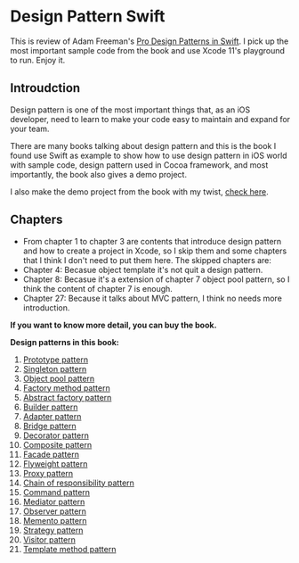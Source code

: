 # Design Pattern Swift

This is review of Adam Freeman's [Pro Design Patterns in Swift](https://www.amazon.com/Design-Patterns-Swift-Adam-Freeman/dp/148420395X). I pick up the most important sample code from the book and use Xcode 11's playground to run. Enjoy it.

## Introudction

Design pattern is one of the most important things that, as an iOS developer, need to learn to make your code easy to maintain and expand for your team. 

There are many books talking about design pattern and this is the book I found use Swift as example to show how to use design pattern in iOS world with sample code, design pattern used in Cocoa framework, and most importantly, the book also gives a demo project.

I also make the demo project from the book with my twist, [check here](https://github.com/hayasilin/design-pattern-swift-demo-project).

## Chapters

- From chapter 1 to chapter 3 are contents that introduce design pattern and how to create a project in Xcode, so I skip them and some chapters that I think I don't need to put them here. The skipped chapters are:
- Chapter 4: Becasue object template it's not quit a design pattern.
- Chapter 8: Becasue it's a extension of chapter 7 object pool pattern, so I think the content of chapter 7 is enough. 
- Chapter 27: Because it talks about MVC pattern, I think no needs more introduction.

**If you want to know more detail, you can buy the book.**

**Design patterns in this book:**

1. [Prototype pattern](https://github.com/hayasilin/design-pattern-swift/blob/master/05_PrototypePattern.playground/Contents.swift)
2. [Singleton pattern](https://github.com/hayasilin/design-pattern-swift/blob/master/06_SingletonPattern.playground/Contents.swift)
3. [Object pool pattern](https://github.com/hayasilin/design-pattern-swift/blob/master/07_ObjectPoolPattern.playground/Contents.swift)
4. [Factory method pattern](https://github.com/hayasilin/design-pattern-swift/blob/master/09_FactoryMethodPattern.playground/Contents.swift)
5. [Abstract factory pattern](https://github.com/hayasilin/design-pattern-swift/blob/master/10_AbstractFactoryPattern.playground/Contents.swift)
6. [Builder pattern](https://github.com/hayasilin/design-pattern-swift/blob/master/11_BuilderPattern.playground/Contents.swift)
7. [Adapter pattern](https://github.com/hayasilin/design-pattern-swift/blob/master/12_AdapterPattern.playground/Contents.swift)
8. [Bridge pattern](https://github.com/hayasilin/design-pattern-swift/blob/master/13_BridgePattern.playground/Contents.swift)
9. [Decorator pattern](https://github.com/hayasilin/design-pattern-swift/blob/master/14_DecoratorPattern.playground/Contents.swift)
10. [Composite pattern](https://github.com/hayasilin/design-pattern-swift/blob/master/15_CompositePattern.playground/Contents.swift)
11. [Facade pattern](https://github.com/hayasilin/design-pattern-swift/blob/master/16_FacadePattern.playground/Contents.swift)
12. [Flyweight pattern](https://github.com/hayasilin/design-pattern-swift/blob/master/17_FlyweightPattern.playground/Contents.swift)
13. [Proxy pattern](https://github.com/hayasilin/design-pattern-swift/blob/master/18_ProxyPattern.playground/Contents.swift)
14. [Chain of responsibility pattern](https://github.com/hayasilin/design-pattern-swift/blob/master/19_ChainOfResponsibilityPattern.playground/Contents.swift)
15. [Command pattern](https://github.com/hayasilin/design-pattern-swift/blob/master/20_CommandPattern.playground/Contents.swift)
16. [Mediator pattern](https://github.com/hayasilin/design-pattern-swift/blob/master/21_MediatorPattern.playground/Contents.swift)
17. [Observer pattern](https://github.com/hayasilin/design-pattern-swift/blob/master/22_ObserverPattern.playground/Contents.swift)
18. [Memento pattern](https://github.com/hayasilin/design-pattern-swift/blob/master/23_MementoPattern.playground/Contents.swift)
19. [Strategy pattern](https://github.com/hayasilin/design-pattern-swift/blob/master/24_StrategyPattern.playground/Contents.swift)
20. [Visitor pattern](https://github.com/hayasilin/design-pattern-swift/blob/master/25_VisitorPattern.playground/Contents.swift)
21. [Template method pattern](https://github.com/hayasilin/design-pattern-swift/blob/master/26_TemplateMethodPattern.playground/Contents.swift)